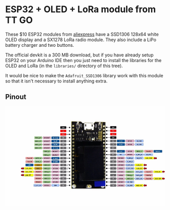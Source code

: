 ESP32 + OLED + LoRa module from TT GO
===

These $10 ESP32 modules from [aliexpress](https://www.aliexpress.com/item/2pcs-TTGO-LORA-SX1278-ESP32-0-96-OLED-16-Mt-bytes-128-Mt-bit-433Mhz-for/32833821668.html)
have a SSD1306 128x64 white OLED display and a SX1278 LoRa radio module.
They also include a LiPo battery charger and two buttons.

The official devkit is a 300 MB download, but if you have already setup
ESP32 on your Arduino IDE then you just need to install the libraries
for the OLED and LoRa (in the `libraries/` directory of this tree).

It would be nice to make the `Adafruit_SSD1306` library work with this
module so that it isn't necessary to install anything extra.

Pinout
---
![TTGO ESP32 module pinout](images/esp32-pinout.jpg)


